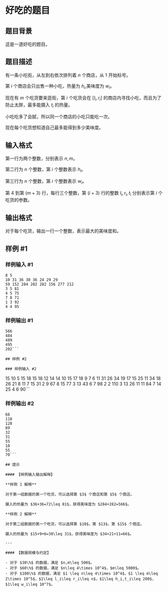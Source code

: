 # 好吃的题目

## 题目背景

这是一道好吃的题目。

## 题目描述

有一条小吃街，从左到右依次排列着 $n$ 个商店，从 $1$ 开始标号。

第 $i$ 个商店会只出售一种小吃，热量为 $h_i$,美味度为 $w_i$。

现在有 $m$ 个吃货要来逛街，第 $i$ 个吃货会在 $[l_i,r_i]$ 的商店内寻找小吃，而且为了防止太胖，最多能摄入 $t_i$ 的热量。

小吃吃多了会腻，所以同一个商店的小吃只能吃一次。

现在每个吃货想知道自己最多能得到多少美味度。

## 输入格式

第一行为两个整数，分别表示 $n,m$。

第二行为 $n$ 个整数，第 $i$ 个整数表示 $h_i$。

第三行为 $n$ 个整数，第 $i$ 个整数表示 $w_i$。

第 $4$ 到第 $(m + 3)$ 行，每行三个整数，第 $(i + 3)$ 行的整数 $l_i, r_i, t_i$ 分别表示第 $i$ 个吃货的参数。


## 输出格式

对于每个吃货，输出一行一个整数，表示最大的美味度和。

## 样例 #1

### 样例输入 #1
```
8 5
10 31 36 30 36 24 29 29
59 152 284 202 282 156 277 212
3 5 81
4 5 75
7 8 71
1 3 92
4 4 95
```

### 样例输出 #1

```
566
484
489
495
202```

## 样例 #2

### 样例输入 #2
```
15 10
5 15 18 15 18 12 14 14 10 15 17 18 9 7 6 
11 31 26 34 19 17 15 25 11 34 18 26 21 8 11 
7 15 31
2 9 67
8 15 77
3 13 43
6 7 98
2 2 110
3 13 26
11 11 84
7 14 25
4 6 90```

### 样例输出 #2

```
66
118
128
89
32
31
55
18
55
70```

## 提示

#### 【样例输入输出解释】

**样例 1 解释**

对于第一组数据的第一个吃货，可以选择第 $3$ 个商店和第 $5$ 个商店。

摄入的热量为 $36+36=72\leq 81$，获得美味度为 $284+282=566$。

**样例 2 解释**

对于第二组数据的第一个吃货，可以选择第 $10$，第 $13$，第 $15$ 个商店。

摄入的热量为 $15+9+6=30\leq 31$，获得美味度为 $34+21+11=66$。

---

#### 【数据规模与约定】

- 对于 $30\%$ 的数据，满足 $n,m\leq 500$。
- 对于 $60\%$ 的数据，满足 $n\leq 4\times 10^4$，$m\leq 5000$。
- 对于 $100\%$ 的数据，满足 $1 \leq n\leq 4\times 10^4$，$1 \leq m\leq 2\times 10^5$，$1\leq l_i\leq r_i\leq n$，$1\leq h_i,t_i\leq 200$，$1\leq w_i\leq 10^7$。





